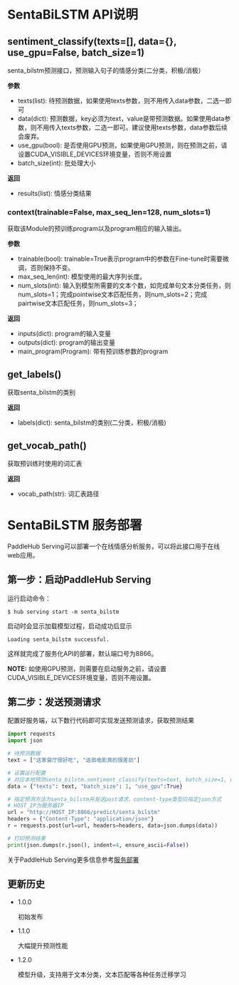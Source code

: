 # SentaBiLSTM API说明

## sentiment_classify(texts=[], data={}, use_gpu=False, batch_size=1)

senta_bilstm预测接口，预测输入句子的情感分类(二分类，积极/消极）

**参数**

* texts(list): 待预测数据，如果使用texts参数，则不用传入data参数，二选一即可
* data(dict): 预测数据，key必须为text，value是带预测数据。如果使用data参数，则不用传入texts参数，二选一即可。建议使用texts参数，data参数后续会废弃。
* use_gpu(bool): 是否使用GPU预测，如果使用GPU预测，则在预测之前，请设置CUDA_VISIBLE_DEVICES环境变量，否则不用设置
* batch_size(int): 批处理大小

**返回**

* results(list): 情感分类结果

### context(trainable=False, max_seq_len=128, num_slots=1)

获取该Module的预训练program以及program相应的输入输出。

**参数**

* trainable(bool): trainable=True表示program中的参数在Fine-tune时需要微调，否则保持不变。
* max_seq_len(int): 模型使用的最大序列长度。
* num_slots(int): 输入到模型所需要的文本个数，如完成单句文本分类任务，则num_slots=1；完成pointwise文本匹配任务，则num_slots=2；完成pairtwise文本匹配任务，则num_slots=3；

**返回**

* inputs(dict): program的输入变量
* outputs(dict): program的输出变量
* main_program(Program): 带有预训练参数的program

## get_labels()

获取senta_bilstm的类别

**返回**

* labels(dict): senta_bilstm的类别(二分类，积极/消极)

## get_vocab_path()

获取预训练时使用的词汇表

**返回**

* vocab_path(str): 词汇表路径

# SentaBiLSTM 服务部署

PaddleHub Serving可以部署一个在线情感分析服务，可以将此接口用于在线web应用。

## 第一步：启动PaddleHub Serving

运行启动命令：
```shell
$ hub serving start -m senta_bilstm  
```

启动时会显示加载模型过程，启动成功后显示
```shell
Loading senta_bilstm successful.
```

这样就完成了服务化API的部署，默认端口号为8866。

**NOTE:** 如使用GPU预测，则需要在启动服务之前，请设置CUDA_VISIBLE_DEVICES环境变量，否则不用设置。

## 第二步：发送预测请求

配置好服务端，以下数行代码即可实现发送预测请求，获取预测结果

```python
import requests
import json

# 待预测数据
text = ["这家餐厅很好吃", "这部电影真的很差劲"]

# 设置运行配置
# 对应本地预测senta_bilstm.sentiment_classify(texts=text, batch_size=1, use_gpu=True)
data = {"texts": text, "batch_size": 1, "use_gpu":True}

# 指定预测方法为senta_bilstm并发送post请求，content-type类型应指定json方式
# HOST_IP为服务器IP
url = "http://HOST_IP:8866/predict/senta_bilstm"
headers = {"Content-Type": "application/json"}
r = requests.post(url=url, headers=headers, data=json.dumps(data))

# 打印预测结果
print(json.dumps(r.json(), indent=4, ensure_ascii=False))
```

关于PaddleHub Serving更多信息参考[服务部署](https://github.com/PaddlePaddle/PaddleHub/blob/release/v1.6/docs/tutorial/serving.md)

## 更新历史

* 1.0.0

  初始发布

* 1.1.0

  大幅提升预测性能

* 1.2.0

  模型升级，支持用于文本分类，文本匹配等各种任务迁移学习
